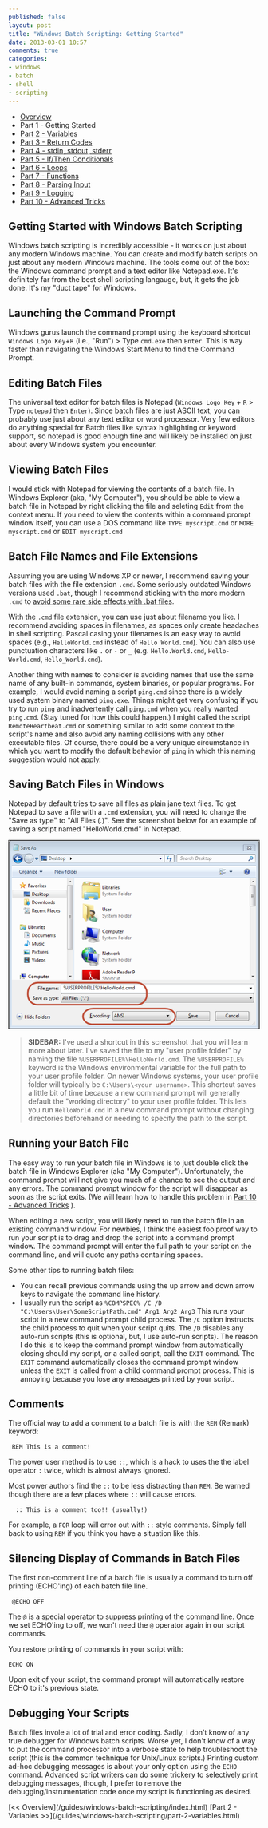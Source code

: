 ```yaml
---
published: false
layout: post
title: "Windows Batch Scripting: Getting Started"
date: 2013-03-01 10:57
comments: true
categories: 
- windows
- batch
- shell
- scripting
---
```


* [Overview](/guides/windows-batch-scripting/index.html)
* Part 1 - Getting Started
* [Part 2 - Variables](/guides/windows-batch-scripting/part-2-variables.html)
* [Part 3 - Return Codes](/guides/windows-batch-scripting/part-3-return-codes.html)
* [Part 4 - stdin, stdout, stderr](/guides/windows-batch-scripting/part-4-stdin-stdout-stderr.html)
* [Part 5 - If/Then Conditionals](/guides/windows-batch-scripting/part-5-if-then-conditionals.html)
* [Part 6 - Loops](/guides/windows-batch-scripting/part-6-loops.html)
* [Part 7 - Functions](/guides/windows-batch-scripting/part-7-functions.html)
* [Part 8 - Parsing Input](/guides/windows-batch-scripting/part-8-parsing-input.html)
* [Part 9 - Logging](/guides/windows-batch-scripting/part-9-logging.html)
* [Part 10 - Advanced Tricks](/guides/windows-batch-scripting/part-advanced-tricks.html)

## Getting Started with Windows Batch Scripting

Windows batch scripting is incredibly accessible - it works on just about any modern Windows machine.  You can create and modify batch scripts on just about any modern Windows machine.  The tools come out of the box: the Windows command prompt and a text editor like Notepad.exe.  It's definitely far from 
the best shell scripting langauge, but, it gets the job done.  It's my "duct tape" for Windows.

## Launching the Command Prompt
Windows gurus launch the command prompt using the keyboard shortcut `Windows Logo Key`+`R` (i.e., "Run") > Type `cmd.exe` then `Enter`.  This is way faster than navigating the Windows Start Menu to find the Command Prompt. 

## Editing Batch Files
The universal text editor for batch files is Notepad (`Windows Logo Key` + `R` > Type `notepad` then `Enter`).  Since batch files are just ASCII text, you can probably use just about any text editor or word processor.  Very few editors do anything special for Batch files like syntax highlighting or keyword support, so notepad is good enough fine and will likely be installed on just about every Windows system you encounter.

## Viewing Batch Files
I would stick with Notepad for viewing the contents of a batch file.  In Windows Explorer (aka, "My Computer"), you should be able to view a batch file in Notepad by right clicking the file and seleting `Edit` from the context menu. If you need to view the contents within a command prompt window itself, you can use a DOS command like `TYPE myscript.cmd` or `MORE myscript.cmd` or `EDIT myscript.cmd`

## Batch File Names and File Extensions
Assuming you are using Windows XP or newer, I recommend saving your batch files with the file extension `.cmd`.  Some seriously outdated Windows versions used `.bat`, though I recommend sticking with the more modern `.cmd` to [avoid some rare side effects with .bat files](http://waynes-world-it.blogspot.fr/2008/08/difference-between-bat-and-cmd.html).  

With the `.cmd` file extension, you can use just about filename you like.  I recommend avoiding spaces in filenames, as spaces only create headaches in shell scripting.  Pascal casing your filenames is an easy way to avoid spaces (e.g., `HelloWorld.cmd` instead of `Hello World.cmd`).  You can also use punctuation characters like `.` or `-` or `_` (e.g. `Hello.World.cmd`, `Hello-World.cmd`, `Hello_World.cmd`).

Another thing with names to consider is avoiding names that use the same name of any built-in commands, system binaries, or popular programs.  For example, I would avoid naming a script `ping.cmd` since there is a widely used system binary named `ping.exe`.  Things might get very confusing if you try to run `ping` and inadvertently call `ping.cmd` when you really wanted `ping.cmd`.  (Stay tuned for how this could happen.)  I might called the script `RemoteHeartbeat.cmd` or something similar to add some context to the script's name and also avoid any naming collisions with any other executable files.  Of course, there could be a very unique circumstance in which you want to modify the default behavior of `ping` in which this naming suggestion would not apply.

## Saving Batch Files in Windows
Notepad by default tries to save all files as plain jane text files.  To get Notepad to save a file with a `.cmd` extension, you will need to change the "Save as type" to "All Files (*.*)".  See the screenshot below for an example of saving a script named "HelloWorld.cmd" in Notepad.  

![Screenshot of saving a batch file in Notepad](/images/posts/2013-03-03-A.png)

> **SIDEBAR:** I've used a shortcut in this screenshot that you will learn more about later.  I've saved the file to my "user profile folder" by naming
> the file `%USERPROFILE%\HelloWorld.cmd`.   The `%USERPROFILE%` keyword is the Windows environmental variable for the full path
> to your user profile folder.  On newer Windows systems, your user profile folder will typically be `C:\Users\<your username>`.  This shortcut
> saves a little bit of time because a new command prompt will generally default the "working directory" to your user profile folder. This lets you run
> `HelloWorld.cmd` in a new command prompt without changing directories beforehand or needing to specify the path to the script.

## Running your Batch File
The easy way to run your batch file in Windows is to just double click the batch file in Windows Explorer (aka "My Computer").  Unfortunately, the command prompt will not give you much of a chance to see the output and any errors.  The command prompt window for the script will disappear as soon as the script exits.  (We will learn how to handle this problem in [Part 10 - Advanced Tricks](/blog/2012/03/DD/title/) ).

When editing a new script, you will likely need to run the batch file in an existing command window.  For newbies, I think the easiest foolproof way to
run your script is to drag and drop the script into a command prompt window.  The command prompt will enter the full path to your script on the 
command line, and will quote any paths containing spaces.

Some other tips to running batch files:

* You can recall previous commands using the up arrow and down arrow keys to navigate the command line history.
* I usually run the script as 
  `%COMPSPEC% /C /D "C:\Users\User\SomeScriptPath.cmd" Arg1 Arg2 Arg3`
  This runs your script in a new command prompt child process.  The `/C` option instructs the child process to quit when your script quits.
  The `/D` disables any auto-run scripts (this is optional, but, I use auto-run scripts).  The reason I do this is to keep the command prompt
  window from automatically closing should my script, or a called script, call the `EXIT` command.  The `EXIT` command automatically closes
  the command prompt window unless the `EXIT` is called from a child command prompt process.  This is annoying because you lose any messages
  printed by your script.


## Comments
The official way to add a comment to a batch file is with the `REM` (Remark) keyword:

     REM This is a comment!

The power user method is to use `::`, which is a hack to uses the the label operator `:` twice, which is almost always ignored.  

Most power authors find the `::` to be less distracting than `REM`.  Be warned though there are a few places where `::` will cause errors. 

      :: This is a comment too!! (usually!)

For example, a `FOR` loop will error out with `::` style comments.  Simply fall back to using `REM` if you think you have a situation like this.

## Silencing Display of Commands in Batch Files
The first non-comment line of a batch file is usually a command to turn off printing (ECHO'ing) of each batch file line.

     @ECHO OFF

The `@` is a special operator to suppress printing of the command line.  Once we set ECHO'ing to off, we won't need the `@` operator again
in our script commands.

You restore printing of commands in your script with:

    ECHO ON

Upon exit of your script, the command prompt will automatically restore ECHO to it's previous state.

## Debugging Your Scripts

Batch files invole a lot of trial and error coding.  Sadly, I don't know of any true debugger for Windows batch scripts.  Worse yet, I don't
know of a way to put the command processor into a verbose state to help troubleshoot the script (this is the common technique for Unix/Linux
scripts.)  Printing custom ad-hoc debugging messages is about your only option using the `ECHO` command.  Advanced script writers can do
some trickery to selectively print debugging messages, though, I prefer to remove the debugging/instrumentation code once my script is 
functioning as desired.

<span class="basic-alignment left">
  [<< Overview](/guides/windows-batch-scripting/index.html) 
</span>
<span class="basic-alignment right">
[Part 2 - Variables >>](/guides/windows-batch-scripting/part-2-variables.html)
</span>
